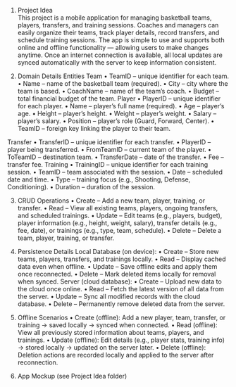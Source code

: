 1. Project Idea <br />
This project is a mobile application for managing basketball teams, players, transfers, and training sessions. Coaches and managers can easily organize their teams, track player details, record transfers, and schedule training sessions. The app is simple to use and supports both online and offline functionality — allowing users to make changes anytime. Once an internet connection is available, all local updates are synced automatically with the server to keep information consistent.

3. Domain Details
Entities 
Team
•	TeamID – unique identifier for each team.
•	Name – name of the basketball team (required).
•	City – city where the team is based. 
•	CoachName – name of the team’s coach.
•	Budget – total financial budget of the team.
Player
•	PlayerID – unique identifier for each player.
•	Name – player’s full name (required).
•	Age – player’s age.
•	Height – player’s height.
•	Weight – player’s weight.
•	Salary – player’s salary.
•	Position – player’s role (Guard, Forward, Center).
•	TeamID – foreign key linking the player to their team.


Transfer
•	TransferID – unique identifier for each transfer.
•	PlayerID – player being transferred.
•	FromTeamID – current team of the player.
•	ToTeamID – destination team.
•	TransferDate – date of the transfer.
•	Fee – transfer fee.
Training
•	TrainingID – unique identifier for each training session.
•	TeamID – team associated with the session.
•	Date – scheduled date and time.
•	Type – training focus (e.g., Shooting, Defense, Conditioning).
•	Duration – duration of the session.

3. CRUD Operations
•	Create – Add a new team, player, training, or transfer.
•	Read – View all existing teams, players, ongoing transfers, and scheduled trainings.
•	Update – Edit teams (e.g., players, budget), player information (e.g., height, weight, salary), transfer details (e.g., fee, date), or trainings (e.g., type, team, schedule).
•	Delete – Delete a team, player, training, or transfer.

4. Persistence Details
Local Database (on device):
•	Create – Store new teams, players, transfers, and trainings locally.
•	Read – Display cached data even when offline.
•	Update – Save offline edits and apply them once reconnected.
•	Delete – Mark deleted items locally for removal when synced.
Server (cloud database):
•	Create – Upload new data to the cloud once online.
•	Read – Fetch the latest version of all data from the server.
•	Update – Sync all modified records with the cloud database.
•	Delete – Permanently remove deleted data from the server.

5. Offline Scenarios
•	Create (offline): Add a new player, team, transfer, or training → saved locally → synced when connected.
•	Read (offline): View all previously stored information about teams, players, and trainings.
•	Update (offline): Edit details (e.g., player stats, training info) → stored locally → updated on the server later.
•	Delete (offline): Deletion actions are recorded locally and applied to the server after reconnection.

6. App Mockup (see Project Idea folder)
